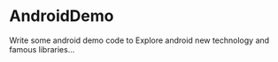 # AndroidDemo
Write some android demo code to Explore android new technology and famous libraries...

